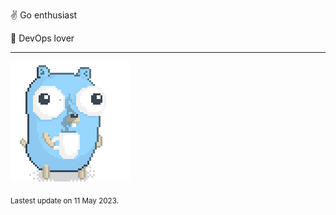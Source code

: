 :v: Go enthusiast

:muscle: DevOps lover

---

![Image alt text](/images/gopher_with_coffee.gif)


<sub>Lastest update on 11 May 2023.</sub>
